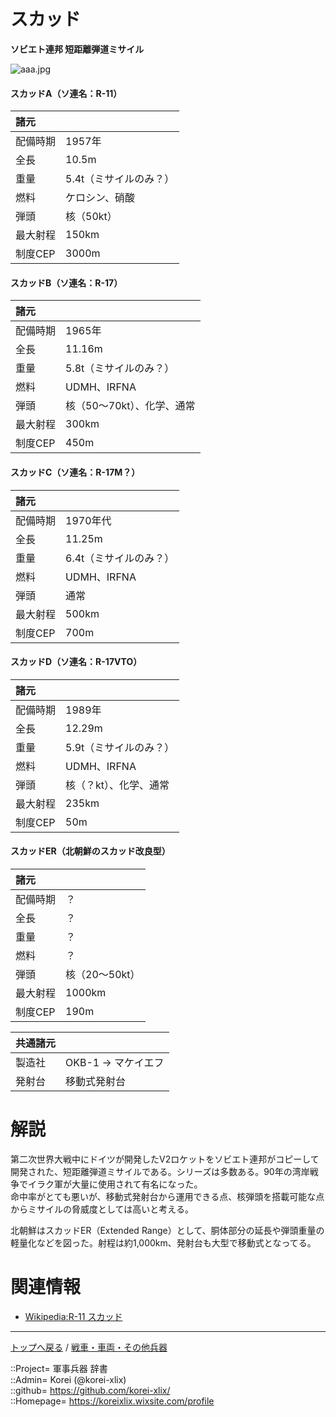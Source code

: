 # スカッド
**ソビエト連邦 短距離弾道ミサイル**


![aaa.jpg](https://bn02pap001files.storage.live.com/y4mcXaWB1ibF4enLadn7mFWbIifxwVemIyi3V-eSp-qg8ZKBmvARgwBMez1Zn4WG_3PsXVB0RLQFXRuVMNCJX9GsN6P9FLyfORE7XvXY8kHPq2sJOpyNnCzhiqnhID5SnZw5ZZGElaRJ429pmP-oa63aG4GMmrUVCX0cS8oqLFTsUU9XgZEVDzr0wlMwnyiQWnr?width=640&height=853&cropmode=none)  
  


#### スカッドA（ソ連名：R-11）
|諸元  |  |
|:--|:--|
|配備時期  |1957年  |
|全長    |10.5m  |
|重量    |5.4t（ミサイルのみ？）  |
|燃料    |ケロシン、硝酸  |
|弾頭    |核（50kt）  |
|最大射程  |150km  |
|制度CEP  |3000m  |


#### スカッドB（ソ連名：R-17）
|諸元  |  |
|:--|:--|
|配備時期  |1965年  |
|全長    |11.16m  |
|重量    |5.8t（ミサイルのみ？）  |
|燃料    |UDMH、IRFNA  |
|弾頭    |核（50～70kt）、化学、通常  |
|最大射程  |300km  |
|制度CEP  |450m  |


#### スカッドC（ソ連名：R-17M？）
|諸元  |  |
|:--|:--|
|配備時期  |1970年代  |
|全長    |11.25m  |
|重量    |6.4t（ミサイルのみ？）  |
|燃料    |UDMH、IRFNA  |
|弾頭    |通常  |
|最大射程  |500km  |
|制度CEP  |700m  |


#### スカッドD（ソ連名：R-17VTO）
|諸元  |  |
|:--|:--|
|配備時期  |1989年  |
|全長    |12.29m  |
|重量    |5.9t（ミサイルのみ？）  |
|燃料    |UDMH、IRFNA  |
|弾頭    |核（？kt）、化学、通常  |
|最大射程  |235km  |
|制度CEP  |50m  |


#### スカッドER（北朝鮮のスカッド改良型）
|諸元  |  |
|:--|:--|
|配備時期  |？  |
|全長    |？  |
|重量    |？  |
|燃料    |？  |
|弾頭    |核（20～50kt）  |
|最大射程  |1000km  |
|制度CEP  |190m  |


|共通諸元  |  |
|:--|:--|
|製造社  |OKB-1 → マケイエフ  |
|発射台  |移動式発射台  |



# 解説
第二次世界大戦中にドイツが開発したV2ロケットをソビエト連邦がコピーして開発された、短距離弾道ミサイルである。シリーズは多数ある。90年の湾岸戦争でイラク軍が大量に使用されて有名になった。  
命中率がとても悪いが、移動式発射台から運用できる点、核弾頭を搭載可能な点からミサイルの脅威度としては高いと考える。  
  
北朝鮮はスカッドER（Extended Range）として、胴体部分の延長や弾頭重量の軽量化などを図った。射程は約1,000km、発射台も大型で移動式となってる。  


# 関連情報
* [Wikipedia:R-11 スカッド](https://ja.wikipedia.org/wiki/%E3%82%B9%E3%82%AB%E3%83%83%E3%83%89)


***
[トップへ戻る](/readme.md) / [戦車・車両・その他兵器](/ground/readme.md)  
  
::Project= 軍事兵器 辞書  
::Admin= Korei (@korei-xlix)  
::github= https://github.com/korei-xlix/  
::Homepage= https://koreixlix.wixsite.com/profile  
